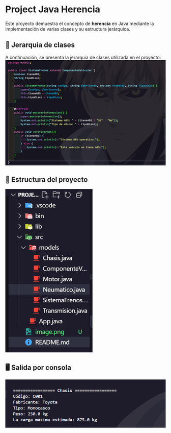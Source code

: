 # Project Java Herencia

Este proyecto demuestra el concepto de **herencia** en Java mediante la implementación de varias clases y su estructura jerárquica.

## 📜 Jerarquía de clases

A continuación, se presenta la jerarquía de clases utilizada en el proyecto:
![alt text](image.png)

## 📂 Estructura del proyecto
![alt text](image-1.png)

## 🖥️ Salida por consola
![alt text](image-2.png)

